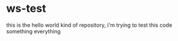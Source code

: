 # ws-test
this is the hello world kind of repository, i'm trying to test this code 
something
everything
